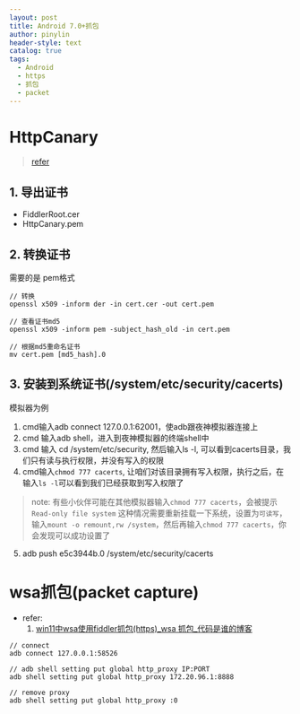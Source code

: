 ```yaml
---
layout: post
title: Android 7.0+抓包
author: pinylin
header-style: text
catalog: true
tags:
  - Android
  - https
  - 抓包
  - packet
---
```

# HttpCanary

> [refer](https://blog.csdn.net/qq_43278826/article/details/124291040)

## 1. 导出证书

- FiddlerRoot.cer
- HttpCanary.pem

## 2. 转换证书

需要的是 pem格式
```
// 转换
openssl x509 -inform der -in cert.cer -out cert.pem

// 查看证书md5
openssl x509 -inform pem -subject_hash_old -in cert.pem

// 根据md5重命名证书
mv cert.pem [md5_hash].0
```

## 3. 安装到系统证书(/system/etc/security/cacerts)

模拟器为例

1. cmd输入adb connect 127.0.0.1:62001，使adb跟夜神模拟器连接上
2. cmd 输入adb shell，进入到夜神模拟器的终端shell中
3. cmd 输入 cd /system/etc/security, 然后输入ls -l, 可以看到cacerts目录，我们只有读与执行权限，并没有写入的权限
4. cmd输入`chmod 777 cacerts`, 让咱们对该目录拥有写入权限，执行之后，在输入`ls -l`可以看到我们已经获取到写入权限了
  >  note: 
  > 有些小伙伴可能在其他模拟器输入`chmod 777 cacerts`，会被提示`Read-only file system`
  > 这种情况需要重新挂载一下系统，设置为`可读写`，输入`mount -o remount,rw /system`，然后再输入`chmod 777 cacerts`，你会发现可以成功设置了

5.  adb push e5c3944b.0 /system/etc/security/cacerts


# wsa抓包(packet capture)

- refer:  
	1.  [win11中wsa使用fiddler抓包(https)_wsa 抓包_代码是谁的博客](https://blog.csdn.net/lswandt/article/details/121821915)


```
// connect
adb connect 127.0.0.1:58526

// adb shell setting put global http_proxy IP:PORT
adb shell setting put global http_proxy 172.20.96.1:8888

// remove proxy
adb shell setting put global http_proxy :0
